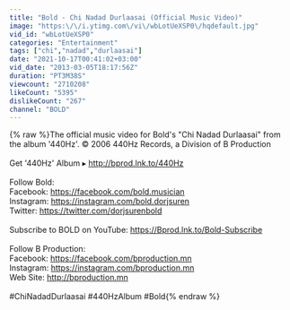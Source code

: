 ```yaml
---
title: "Bold - Chi Nadad Durlaasai (Official Music Video)"
image: "https:\/\/i.ytimg.com\/vi\/wbLotUeXSP0\/hqdefault.jpg"
vid_id: "wbLotUeXSP0"
categories: "Entertainment"
tags: ["chi","nadad","durlaasai"]
date: "2021-10-17T00:41:02+03:00"
vid_date: "2013-03-05T18:17:56Z"
duration: "PT3M38S"
viewcount: "2710208"
likeCount: "5395"
dislikeCount: "267"
channel: "BOLD"
---
```

{% raw %}The official music video for Bold's &quot;Chi Nadad Durlaasai&quot; from the album '440Hz'. © 2006 440Hz Records, a Division of B Production<br /><br />Get '440Hz' Album ▸ <a rel="nofollow" target="blank" href="http://bprod.lnk.to/440Hz">http://bprod.lnk.to/440Hz</a><br /><br />Follow Bold:<br />Facebook: <a rel="nofollow" target="blank" href="https://facebook.com/bold.musician">https://facebook.com/bold.musician</a> <br />Instagram: <a rel="nofollow" target="blank" href="https://instagram.com/bold.dorjsuren">https://instagram.com/bold.dorjsuren</a><br />Twitter: <a rel="nofollow" target="blank" href="https://twitter.com/dorjsurenbold">https://twitter.com/dorjsurenbold</a><br /><br />Subscribe to BOLD on YouTube: <a rel="nofollow" target="blank" href="https://Bprod.lnk.to/Bold-Subscribe">https://Bprod.lnk.to/Bold-Subscribe</a><br /><br />Follow B Production:<br />Facebook: <a rel="nofollow" target="blank" href="https://facebook.com/bproduction.mn">https://facebook.com/bproduction.mn</a><br />Instagram: <a rel="nofollow" target="blank" href="https://instagram.com/bproduction.mn">https://instagram.com/bproduction.mn</a><br />Web Site: <a rel="nofollow" target="blank" href="http://bproduction.mn">http://bproduction.mn</a><br /><br />#ChiNadadDurlaasai #440HzAlbum #Bold{% endraw %}
